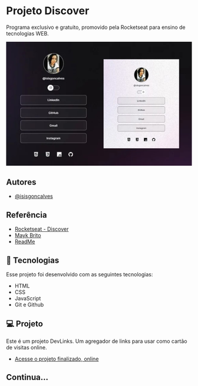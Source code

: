 
# Projeto Discover

Programa exclusivo e gratuito, promovido pela Rocketseat para ensino de tecnologias WEB.

<img src="./assets/bg-github.jpg" alt="">

## Autores

- [@isisgoncalves](https://www.github.com/isisgoncalves)


## Referência

 - [Rocketseat - Discover](https://www.rocketseat.com.br/discover)
 - [Mayk Brito](https://github.com/maykbrito)
 - [ReadMe](https://readme.so/pt)


## 🚀 Tecnologias

Esse projeto foi desenvolvido com as seguintes tecnologias:

- HTML
- CSS
- JavaScript
- Git e Github

## 💻 Projeto

Este é um projeto DevLinks. Um agregador de links para usar como cartão de visitas online.

- [Acesse o projeto finalizado, online](https://isisgoncalves.github.io/Projeto-Discover/)

## Continua...
